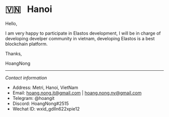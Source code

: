 # 🇻🇳  &nbsp; Hanoi

Hello,

I am very happy to participate in Elastos development, I will be in charge of developing develper community in vietnam, developing Elastos is a best blockchain platform.

Thanks,

HoangNong

<hr /> 

*Contact information*
- Address: Metri, Hanoi, VietNam
- Email: hoang.nong.it@gmail.com | hoang.nong.nv@gmail.com
- Telegram: @hoangit
- Discord: HoangNong#2515
- Wechat ID: wxid_gdlln622xpie12
